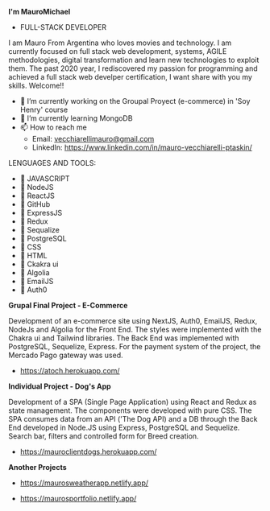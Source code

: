 


**I'm MauroMichael**
- FULL-STACK DEVELOPER

I am Mauro From Argentina who loves movies and technology. I am currently focused on full stack web development, systems, AGILE methodologies, digital transformation and learn new technologies to exploit them. The past 2020 year, I rediscovered my passion for programming and achieved a full stack web develper certification, I want share with you my skills. Welcome!!




- 🔭 I’m currently working on the Groupal Proyect (e-commerce) in 'Soy Henry' course
- 🌱 I’m currently learning MongoDB
- 📫 How to reach me
  - Email: vecchiarellimauro@gmail.com
  - LinkedIn: https://www.linkedin.com/in/mauro-vecchiarelli-ptaskin/


LENGUAGES AND TOOLS:

- :1st_place_medal: JAVASCRIPT
- :1st_place_medal: NodeJS
- :1st_place_medal: ReactJS
- :1st_place_medal: GitHub
- :1st_place_medal: ExpressJS
- :1st_place_medal: Redux
- :1st_place_medal: Sequalize
- :1st_place_medal: PostgreSQL
- :1st_place_medal: CSS
- :1st_place_medal: HTML
- :1st_place_medal: Ckakra ui
- :1st_place_medal: Algolia
- :1st_place_medal: EmailJS
- :1st_place_medal: Auth0


 **Grupal Final Project - E-Commerce**
 
Development of an e-commerce site using NextJS, Auth0, EmailJS, Redux, NodeJs and Algolia for the Front End. The styles were implemented with the Chakra ui and Tailwind libraries. The Back End was implemented with PostgreSQL, Sequelize, Express. For the payment system of the project, the Mercado Pago gateway was used.
 - https://atoch.herokuapp.com/


**Individual Project - Dog's App**

Development of a SPA (Single Page Application) using React and
Redux as state management. The components were developed with pure CSS. The SPA consumes data from an API
('The Dog API) and a DB through the Back End developed in Node.JS using Express, PostgreSQL and Sequelize. Search bar, filters and controlled form for Breed creation.
 - https://mauroclientdogs.herokuapp.com/


**Another Projects**

 - https://maurosweatherapp.netlify.app/
  
 - https://maurosportfolio.netlify.app/
 
 
